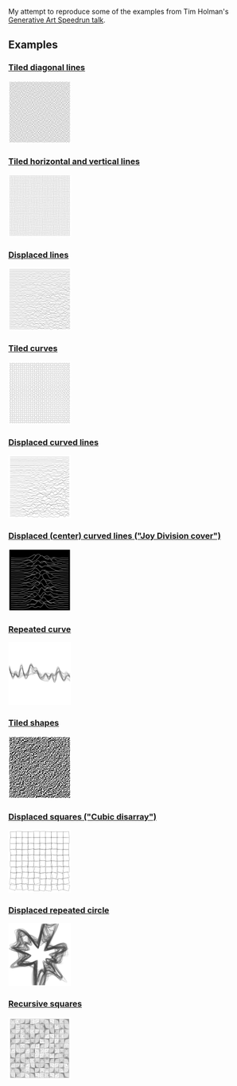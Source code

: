 My attempt to reproduce some of the examples from
Tim Holman's [Generative Art Speedrun talk](https://www.youtube.com/watch?v=4Se0_w0ISYk).

## Examples

### [Tiled diagonal lines](01-lines-tiled/)

<a href="01-lines-tiled/">
  <img src="01-lines-tiled/lines-tiled.png" width="25%">
</a>

### [Tiled horizontal and vertical lines](02-lines-tiled/)

<a href="02-lines-tiled/">
  <img src="02-lines-tiled/lines-tiled-2.png" width="25%">
</a>

### [Displaced lines](03-lines-displaced/)

<a href="03-lines-displaced/">
  <img src="03-lines-displaced/lines-displaced.png" width="25%">
</a>

### [Tiled curves](04-curves-tiled/)

<a href="04-curves-tiled/">
  <img src="04-curves-tiled/curves-tiled.png" width="25%">
</a>

### [Displaced curved lines](05-lines-displaced-curved/)

<a href="05-lines-displaced-curved/">
  <img src="05-lines-displaced-curved/lines-displaced-curved.png" width="25%">
</a>

### [Displaced (center) curved lines ("Joy Division cover")](06-lines-displaced-curved/)

<a href="06-lines-displaced-curved/">
  <img src="06-lines-displaced-curved/lines-displaced-curved-2.png" width="25%">
</a>

### [Repeated curve](07-curve-repeated/)

<a href="07-curve-repeated/">
  <img src="07-curve-repeated/curve-repeated.png" width="25%">
</a>

### [Tiled shapes](09-shapes-tiled/)

<a href="09-shapes-tiled/">
  <img src="09-shapes-tiled/shapes-tiled.png" width="25%">
</a>

### [Displaced squares ("Cubic disarray")](10-squares-displaced/)

<a href="10-squares-displaced/">
  <img src="10-squares-displaced/squares-displaced.png" width="25%">
</a>

### [Displaced repeated circle](11-circle-displaced-repeated/)

<a href="11-circle-displaced-repeated/">
  <img src="11-circle-displaced-repeated/circle-displaced-repeated.png" width="25%">
</a>

### [Recursive squares](12-squares-recursive/)

<a href="12-squares-recursive/">
  <img src="12-squares-recursive/squares-recursive.png" width="25%">
</a>

